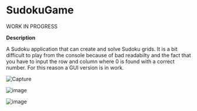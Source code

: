 # SudokuGame
WORK IN PROGRESS

**Description**

A Sudoku application that can create and solve Sudoku grids.
It is a bit difficult to play from the console because of bad readabilty and the fact that you have to input the row and column where 0 is found with a correct number.
For this reason a GUI version is in work.

![Capture](https://user-images.githubusercontent.com/17747067/133142481-6bb0636b-eb18-473e-be44-5b5482c35d11.PNG)

![image](https://user-images.githubusercontent.com/17747067/133142413-3988cf72-5b72-4b6f-8189-5229d21a604c.png)

![image](https://user-images.githubusercontent.com/17747067/133142615-6e282dee-e3e2-442c-9aec-c42c16e22bde.png)

